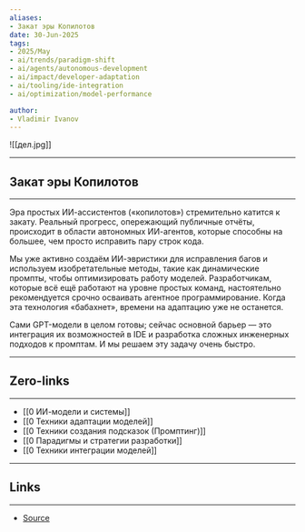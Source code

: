 ```yaml
---
aliases: 
- Закат эры Копилотов 
date: 30-Jun-2025
tags:
- 2025/May
- ai/trends/paradigm-shift
- ai/agents/autonomous-development
- ai/impact/developer-adaptation
- ai/tooling/ide-integration
- ai/optimization/model-performance

author:
- Vladimir Ivanov
---
```

![[дел.jpg]]

-----
##  Закат эры Копилотов 
-----
Эра простых ИИ-ассистентов («копилотов») стремительно катится к закату. Реальный прогресс, опережающий публичные отчёты, происходит в области автономных ИИ-агентов, которые способны на большее, чем просто исправить пару строк кода.

Мы уже активно создаём ИИ-эвристики для исправления багов и используем изобретательные методы, такие как динамические промпты, чтобы оптимизировать работу моделей. Разработчикам, которые всё ещё работают на уровне простых команд, настоятельно рекомендуется срочно осваивать агентное программирование. Когда эта технология «бабахнет», времени на адаптацию уже не останется.

Сами GPT-модели в целом готовы; сейчас основной барьер — это интеграция их возможностей в IDE и разработка сложных инженерных подходов к промптам. И мы решаем эту задачу очень быстро.

---
## Zero-links
---
- [[0 ИИ-модели и системы]]
- [[0 Техники адаптации моделей]]
- [[0 Техники создания подсказок (Промптинг)]]
- [[0 Парадигмы и стратегии разработки]]
- [[0 Техники интеграции моделей]]

---
## Links
---
- [Source](https://t.me/turboproject/1682)